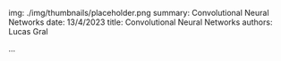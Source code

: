 img: ./img/thumbnails/placeholder.png
summary: Convolutional Neural Networks
date: 13/4/2023
title: Convolutional Neural Networks
authors: Lucas Gral

...